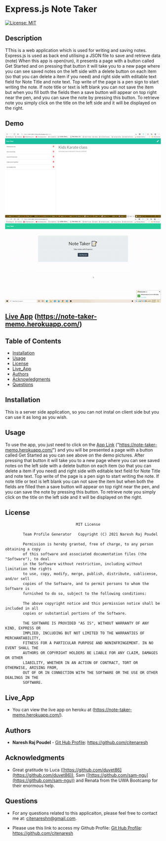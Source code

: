 # Express.js Note Taker

[![License: MIT](https://img.shields.io/badge/license-MIT-yellowgreen)](https://opensource.org/licenses/MIT)

## Description

TThis is a web application which is used for writing and saving notes. Express.js is used as back end utilising a JSON file to save and retrieve data (note)
When this app is open(run), it presents a page with a button called Get Started and on pressing that button it will take you to a new page where you can see saved notes on the left side with a delete button on each item (so that you can delete a item if you need) and right side with editable text field for Note Title and note text. Top write of the page is a pen sign to start writing the note.
If note title or text is left blank you can not save the item but when you fill both the fields then a save button will appear on top right near the pen, and you can save the note by pressing this button. To retrieve note you simply click on the title on the left side and it will be displayed on the right.

## Demo

<img src="/public/assets/img/notetaker_still.png">

<img src="/public/assets/img/notetakermovie.gif">


## [Live App](https://note-taker-memo.herokuapp.com/)   (https://note-taker-memo.herokuapp.com/)

## Table of Contents

-   [Installation](#installation)
-   [Usage](#usage)
-   [License](#license)
-   [Live_App](#Live_App)
-   [Authors](#Authors)
-   [Acknowledgments](#Acknowledgments)
-   [Questions](#questions)

## Installation

This is a server side application, so you can not instal on client side but you can use it as long as you wish.

## Usage

To use the app, you just need to click on the [App Link]("https://note-taker-memo.herokuapp.com/")   ("https://note-taker-memo.herokuapp.com/")
and you will be presented a page with a button called Get Started  as you can see above on the demo pictures. After pressing that button it will take you to a new page where you can see saved notes on the left side with a delete button on each item (so that you can delete a item if you need) and right side with editable text field for Note Title and note text. Top write of the page is a pen sign to start writing the note.
If note title or text is left blank you can not save the item but when both the fields are filled then a save button will appear on top right near the pen, and you can save the note by pressing this button. To retrieve note you simply click on the title on the left side and it will be displayed on the right.

## License

    								MIT License

    		Team Profile Generator   Copyright (C) 2021 Naresh Raj Poudel

    		Permission is hereby granted, free of charge, to any person obtaining a copy
    		of this software and associated documentation files (the "Software"), to deal
    		in the Software without restriction, including without limitation the rights
    		to use, copy, modify, merge, publish, distribute, sublicense, and/or sell
    		copies of the Software, and to permit persons to whom the Software is
    		furnished to do so, subject to the following conditions:

    		The above copyright notice and this permission notice shall be included in all
    		copies or substantial portions of the Software.

    		THE SOFTWARE IS PROVIDED "AS IS", WITHOUT WARRANTY OF ANY KIND, EXPRESS OR
    		IMPLIED, INCLUDING BUT NOT LIMITED TO THE WARRANTIES OF MERCHANTABILITY,
    		FITNESS FOR A PARTICULAR PURPOSE AND NONINFRINGEMENT. IN NO EVENT SHALL THE
    		AUTHORS OR COPYRIGHT HOLDERS BE LIABLE FOR ANY CLAIM, DAMAGES OR OTHER
    		LIABILITY, WHETHER IN AN ACTION OF CONTRACT, TORT OR OTHERWISE, ARISING FROM,
    		OUT OF OR IN CONNECTION WITH THE SOFTWARE OR THE USE OR OTHER DEALINGS IN THE
    		SOFTWARE.


## Live_App

* You can view the live app on heroku at (https://note-taker-memo.herokuapp.com/).


## Authors

* **Naresh Raj Poudel** - [Git Hub Profile](https://github.com/citenaresh): https://github.com/citenaresh

## Acknowledgments

* Great gratitude to Luca ([https://github.com/duvet86](https://github.com/duvet86)), Sam ([https://github.com/sam-ngu](https://github.com/sam-ngu)) and Renata from the UWA Bootcamp for their enormous help.

## Questions

-   For any questions related to this applicaiton, please feel free to contact me at: citenareshn@gmail.com.

-   Please use this link to access my Github Profile: [Git Hub Profile](https://github.com/citenaresh): https://github.com/citenaresh
